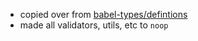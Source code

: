 - copied over from [babel-types/defintions](https://github.com/babel/babel/tree/master/packages/babel-types/src/definitions)
- made all validators, utils, etc to `noop`